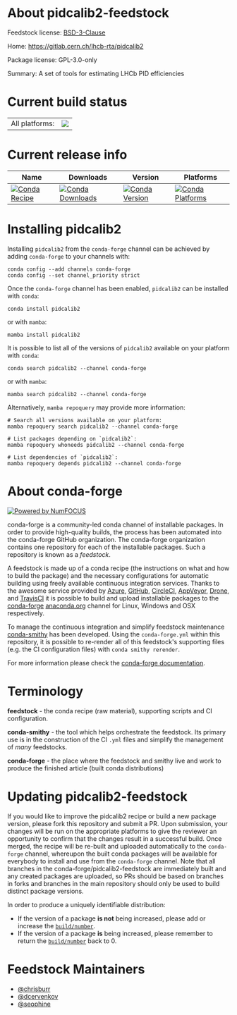 About pidcalib2-feedstock
=========================

Feedstock license: [BSD-3-Clause](https://github.com/conda-forge/pidcalib2-feedstock/blob/main/LICENSE.txt)

Home: https://gitlab.cern.ch/lhcb-rta/pidcalib2

Package license: GPL-3.0-only

Summary: A set of tools for estimating LHCb PID efficiencies

Current build status
====================


<table><tr><td>All platforms:</td>
    <td>
      <a href="https://dev.azure.com/conda-forge/feedstock-builds/_build/latest?definitionId=12356&branchName=main">
        <img src="https://dev.azure.com/conda-forge/feedstock-builds/_apis/build/status/pidcalib2-feedstock?branchName=main">
      </a>
    </td>
  </tr>
</table>

Current release info
====================

| Name | Downloads | Version | Platforms |
| --- | --- | --- | --- |
| [![Conda Recipe](https://img.shields.io/badge/recipe-pidcalib2-green.svg)](https://anaconda.org/conda-forge/pidcalib2) | [![Conda Downloads](https://img.shields.io/conda/dn/conda-forge/pidcalib2.svg)](https://anaconda.org/conda-forge/pidcalib2) | [![Conda Version](https://img.shields.io/conda/vn/conda-forge/pidcalib2.svg)](https://anaconda.org/conda-forge/pidcalib2) | [![Conda Platforms](https://img.shields.io/conda/pn/conda-forge/pidcalib2.svg)](https://anaconda.org/conda-forge/pidcalib2) |

Installing pidcalib2
====================

Installing `pidcalib2` from the `conda-forge` channel can be achieved by adding `conda-forge` to your channels with:

```
conda config --add channels conda-forge
conda config --set channel_priority strict
```

Once the `conda-forge` channel has been enabled, `pidcalib2` can be installed with `conda`:

```
conda install pidcalib2
```

or with `mamba`:

```
mamba install pidcalib2
```

It is possible to list all of the versions of `pidcalib2` available on your platform with `conda`:

```
conda search pidcalib2 --channel conda-forge
```

or with `mamba`:

```
mamba search pidcalib2 --channel conda-forge
```

Alternatively, `mamba repoquery` may provide more information:

```
# Search all versions available on your platform:
mamba repoquery search pidcalib2 --channel conda-forge

# List packages depending on `pidcalib2`:
mamba repoquery whoneeds pidcalib2 --channel conda-forge

# List dependencies of `pidcalib2`:
mamba repoquery depends pidcalib2 --channel conda-forge
```


About conda-forge
=================

[![Powered by
NumFOCUS](https://img.shields.io/badge/powered%20by-NumFOCUS-orange.svg?style=flat&colorA=E1523D&colorB=007D8A)](https://numfocus.org)

conda-forge is a community-led conda channel of installable packages.
In order to provide high-quality builds, the process has been automated into the
conda-forge GitHub organization. The conda-forge organization contains one repository
for each of the installable packages. Such a repository is known as a *feedstock*.

A feedstock is made up of a conda recipe (the instructions on what and how to build
the package) and the necessary configurations for automatic building using freely
available continuous integration services. Thanks to the awesome service provided by
[Azure](https://azure.microsoft.com/en-us/services/devops/), [GitHub](https://github.com/),
[CircleCI](https://circleci.com/), [AppVeyor](https://www.appveyor.com/),
[Drone](https://cloud.drone.io/welcome), and [TravisCI](https://travis-ci.com/)
it is possible to build and upload installable packages to the
[conda-forge](https://anaconda.org/conda-forge) [anaconda.org](https://anaconda.org/)
channel for Linux, Windows and OSX respectively.

To manage the continuous integration and simplify feedstock maintenance
[conda-smithy](https://github.com/conda-forge/conda-smithy) has been developed.
Using the ``conda-forge.yml`` within this repository, it is possible to re-render all of
this feedstock's supporting files (e.g. the CI configuration files) with ``conda smithy rerender``.

For more information please check the [conda-forge documentation](https://conda-forge.org/docs/).

Terminology
===========

**feedstock** - the conda recipe (raw material), supporting scripts and CI configuration.

**conda-smithy** - the tool which helps orchestrate the feedstock.
                   Its primary use is in the construction of the CI ``.yml`` files
                   and simplify the management of *many* feedstocks.

**conda-forge** - the place where the feedstock and smithy live and work to
                  produce the finished article (built conda distributions)


Updating pidcalib2-feedstock
============================

If you would like to improve the pidcalib2 recipe or build a new
package version, please fork this repository and submit a PR. Upon submission,
your changes will be run on the appropriate platforms to give the reviewer an
opportunity to confirm that the changes result in a successful build. Once
merged, the recipe will be re-built and uploaded automatically to the
`conda-forge` channel, whereupon the built conda packages will be available for
everybody to install and use from the `conda-forge` channel.
Note that all branches in the conda-forge/pidcalib2-feedstock are
immediately built and any created packages are uploaded, so PRs should be based
on branches in forks and branches in the main repository should only be used to
build distinct package versions.

In order to produce a uniquely identifiable distribution:
 * If the version of a package **is not** being increased, please add or increase
   the [``build/number``](https://docs.conda.io/projects/conda-build/en/latest/resources/define-metadata.html#build-number-and-string).
 * If the version of a package **is** being increased, please remember to return
   the [``build/number``](https://docs.conda.io/projects/conda-build/en/latest/resources/define-metadata.html#build-number-and-string)
   back to 0.

Feedstock Maintainers
=====================

* [@chrisburr](https://github.com/chrisburr/)
* [@dcervenkov](https://github.com/dcervenkov/)
* [@seophine](https://github.com/seophine/)


<!-- dummy commit to enable rerendering -->

